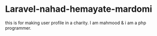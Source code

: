 # Laravel-nahad-hemayate-mardomi
this is for making user profile in a charity.
I am mahmood & i am a php programmer.
